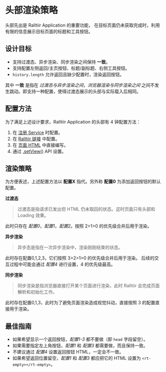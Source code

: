 # 头部渲染策略

头部先出是 Ralltiir Application 的重要功能，
在目标页面仍未获取完成时，利用有限的信息展示目标页面的标题和工具按钮。

## 设计目标

* 支持过渡态、异步渲染、同步渲染之间保持 **一致**。
* 支持配置左侧返回/主页按钮、标题/副标题、右侧工具按钮。
* `history.length` 允许返回且缺少配置时，渲染返回按钮。

其中 **一致** 是指在 *过渡态与异步渲染之间*，*浏览器渲染与同步渲染之间*
之间不发生跳动。即支持一种配置，使得过渡态展示的头部与实际载入后相同。

## 配置方法

为了满足上述设计要求，Ralltiir Application 的头部有 4 钟配置方法：

1. 在 [注册 Service](/get-started/router.md) 时配置。
2. 在 [Ralltiir 链接](/get-started/rt-link.md) 中配置。
3. 在 [页面 HTML](/get-started/html-structure.md) 中直接编写。
4. 通过 [.setView()](/get-started/set-view.md) API 设置。

## 渲染策略

为方便表述，上述配置方法以 **配置X** 指代。另外称 **配置0** 为添加返回按钮的默认配置。

**过渡态**

> 过渡态是指请求已发出但 HTML 仍未取回的状态。这时页面只有头部和 Loading 效果。

此时只存在 *配置0*，*配置1*，*配置2*。按照 2>1>0 的优先级合并后用于渲染。

**异步渲染**

> 异步态是指在一次异步渲染中，渲染刚刚结束的状态。

此时存在配置0,1,2,3，它们按照 3>2>1>0 的优先级合并后用于渲染。
后续的交互过程中可能会通过 *配置4* 进行设置，4 的优先级最高。

**同步渲染**

> 同步渲染是指浏览器直接打开某个页面进行渲染，此时 Ralltiir 会完成页面解析和初始化工作。

此时存在配置0,1,3，此时为了避免页面渲染造成视觉抖动，直接按照 3 的配置直接用于渲染。

## 最佳指南

* 如果希望显示一个返回按钮，*配置1-3* 都不要做（即 `head` 字段留空）。
* 如果需要指定左上角按钮，*配置1* 和 *配置3* 都需要做，而且保持一致。
* 不建议通过 *配置4* 设置返回按钮 HTML，一定会不一致。
* 如果希望返回位置留空，*配置1* 和 *配置3* 都应把它的 HTML 设置为 `<rt-empty></rt-empty>`。
